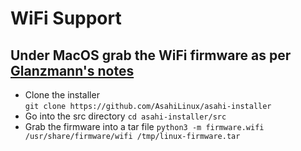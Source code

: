 # WiFi Support
## Under MacOS grab the WiFi firmware as per [Glanzmann's notes](https://tg.st/u/asahi.txt)
 * Clone the installer  
`git clone https://github.com/AsahiLinux/asahi-installer`
 * Go into the src directory 
`cd asahi-installer/src`
 * Grab the firmware into a tar file 
`python3 -m firmware.wifi /usr/share/firmware/wifi /tmp/linux-firmware.tar`